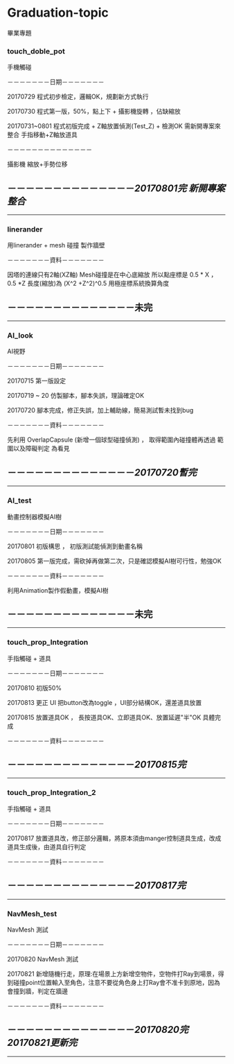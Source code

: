 # Graduation-topic
畢業專題

### touch_doble_pot
手機觸碰

－－－－－－－日期－－－－－－－

20170729 程式初步檢定，邏輯OK，規劃新方式執行

20170730 程式第一版，50%，點上下 + 攝影機旋轉 ，佔缺縮放

20170731~0801 程式初版完成 + Z軸放置偵測(Test_Z) + 檢測OK 需新開專案來整合 手指移動+Z軸放道具

－－－－－－－－－－－－－－

攝影機 縮放+手勢位移

## －－－－－－－－－－－－－－_**20170801完 新開專案整合**_
***

### linerander
用linerander + mesh 碰撞 製作牆壁

－－－－－－－資料－－－－－－－

因塔的連線只有2軸(XZ軸)
Mesh碰撞是在中心底縮放
所以點座標是
0.5 * X ， 0.5 *Z
長度(縮放)為 (X^2 +Z^2)^0.5
用極座標系統換算角度

## －－－－－－－－－－－－－－未完
***

### AI_look 
AI視野 

－－－－－－－日期－－－－－－－

20170715 第一版設定

20170719 ~ 20 仿製腳本，腳本失誤，理論確定OK

20170720 腳本完成，修正失誤，加上輔助線，簡易測試暫未找到bug

－－－－－－－資料－－－－－－－

先利用 OverlapCapsule (新增一個球型碰撞偵測) ， 取得範圍內碰撞體再透過 範圍以及障礙判定 為看見

## －－－－－－－－－－－－－－_**20170720暫完**_
***

### AI_test
動畫控制器模擬AI樹 

－－－－－－－日期－－－－－－－

20170801 初版構思 ， 初版測試能偵測到動畫名稱

20170805 第一版完成，需砍掉再做第二次，只是確認模擬AI樹可行性，勉強OK

－－－－－－－資料－－－－－－－

利用Animation製作假動畫，模擬AI樹

## －－－－－－－－－－－－－－未完
***

### touch_prop_Integration
手指觸碰 + 道具

－－－－－－－日期－－－－－－－

20170810 初版50%

20170813 更正 UI 把button改為toggle ，UI部分結構OK，還差道具放置

20170815 放置道具OK ， 長按道具OK、立即道具OK、放置延遲"半"OK 具體完成

－－－－－－－資料－－－－－－－



## －－－－－－－－－－－－－－_**20170815完**_
***

### touch_prop_Integration_2
手指觸碰 + 道具

－－－－－－－日期－－－－－－－

20170817 放置道具改，修正部分邏輯，將原本須由manger控制道具生成，改成道具生成後，由道具自行判定

－－－－－－－資料－－－－－－－



## －－－－－－－－－－－－－－_**20170817完**_
***

### NavMesh_test
NavMesh 測試

－－－－－－－日期－－－－－－－

20170820 NavMesh 測試

20170821 新增隨機行走，原理:在場景上方新增空物件，空物件打Ray到場景，得到碰撞point位置輸入至角色，注意不要從角色身上打Ray會不准卡到原地，因為會撞到牆，判定在牆邊

－－－－－－－資料－－－－－－－



## －－－－－－－－－－－－－－_**20170820完**_ _**20170821更新完**_
***
